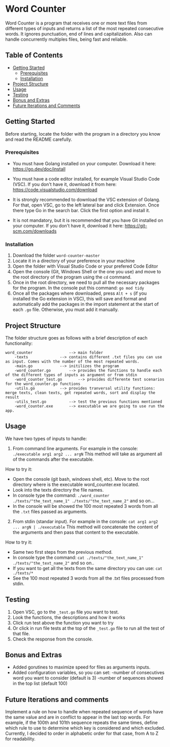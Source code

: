 # Word Counter

Word Counter is a program that receives one or more text files from different types of inputs and returns a list of the most repeated consecutive words. It ignores punctuation, end of lines and capitalization. Also can handle concurrently multiples files, being fast and reliable.

## Table of Contents

- [Getting Started](#getting-started)
  - [Prerequisites](#prerequisites)
  - [Installation](#installation)
- [Project Structure](#project-structure)
- [Usage](#usage)
- [Testing](#testing)
- [Bonus and Extras](#bonus)
- [Future Iterations and Comments](#future-iterations)

<a name="getting-started"></a>
## Getting Started

Before starting, locate the folder with the program in a directory you know and read the README carefully.

<a name="prerequisites"></a>
### Prerequisites

- You must have Golang installed on your computer. Download it here: https://go.dev/doc/install

- You must have a code editor installed, for example Visual Studio Code (VSC). 
If you don't have it, download it from here: https://code.visualstudio.com/download

- It is strongly recommended to download the VSC extension of Golang. For that, open VSC, go to the left lateral bar and click Extension. Once there type Go in the search bar. Click the first option and install it.

- It is not mandatory, but it is recommended that you have Git installed on your computer. If you don't have it, download it here: https://git-scm.com/downloads

<a name="installation"></a>
### Installation 

1) Download the folder `word-counter-master`
2) Locate it in a directory of your preference in your machine
3) Open the folder with Visual Studio Code or your prefered Code Editor
4) Open the console (Git, Windows Shell or the one you use) and move to the root directory of the program using the `cd` command.
5) Once in the root directory, we need to pull all the necessary packages for the program. In the console put this command: `go mod tidy`
6) Once all the packages where downloaded, press `Alt + s` (if you installed the Go extension in VSC), this will save and format and automatically add the packages in the import statement at the start of each `.go` file. Otherwise, you must add it manually.

<a name="project-structure"></a>
## Project Structure

The folder structure goes as follows with a brief description of each functionality:
```
word_counter 				--> main folder
	-texts 				--> contains different .txt files you can use as input. Comes with the number of the most repeated words.
	-main.go 			--> initilizes the program
	-word_counter.go 		--> provides the functions to handle each of the different types of inputs as argument or from stdin
	-word_counter_test.go  		--> provides differente test scenarios for the word_counter.go functions
	-utils.go 			--> provides tranversal utility functions: merge texts, clean texts, get repeated words, sort and display the result
	-utils_test.go 			--> test the previous functions mentioned
	-word_counter.exe		--> executable we are going to use run the app.
```

<a name="usage"></a>
## Usage

We have two types of inputs to handle:
1) From command line arguments. For example in the console: `./executable arg1 arg2 ... argN` 
This method will take as argument all of the commands after the executable.

How to try it:
- Open the console (git bash, windows shell, etc). Move to the root directory where is the executable word_counter.exe located.
- Look into the texts directory the file names.
- In console type the command: `./word_counter ./texts/"the_text_name_1" ./texts/"the_text_name_2"` and so on...
- In the console will be showed the 100 most repeated 3 words from all the `.txt` files passed as arguments.

2) From stdin (standar input). For example in the console: `cat arg1 arg2 ... argN | ./executable`
This method will concatenate the content of the arguments and then pass that content to the executable.

How to try it:
- Same two first steps from the previous method.
- In console type the command: `cat ./texts/"the_text_name_1" ./texts/"the_text_name_2"` and so on..
- If you want to get all the texts from the same directory you can use: `cat ./texts/*`
- See the 100 most repeated 3 words from all the .txt files processed from stdin.

<a name="testing"></a>
## Testing
1) Open VSC, go to the `_test.go` file you want to test.
2) Look the functions, the descriptions and how it works
3) Click run test above the function you want to try
4) Or click in run file tests at the top of the `_test.go` file to run all the test of that file. 
5) Check the response from the console.

<a name="bonus"></a>
## Bonus and Extras
- Added gorutines to maximize speed for files as arguments inputs.
- Added configuration variables, so you can set:
	-number of consecutives word you want to consider (default is 3)
	-number of sequences showed in the top list (default 100)

<a name="future-iterations"></a>
## Future Iterations and comments

Implement a rule on how to handle when repeated sequence of words have the same value and are in conflict to appear in the last top words. 
For example, if the 100th and 101th sequence repeats the same times, define which rule to use to determine which key is considered and which excluded. Currently, I decided to order in alphabetic order for that case, from A to Z for readability.












